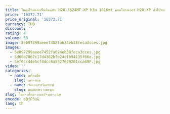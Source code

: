 ```yaml
---
title: โมดูลใหม่และเป็นต้นฉบับ H2U-3624MT-XP h3u 1616mt คอนโทรลเลอร์ H2U-XP ตั้งโปรแกรมได้ h3u ซัพพลายเออร์
price: '16372.71'
price_original: '16372.71'
currency: THB
discount: ''
rating: 4
volume: 53
image: Se097299aeee7452fa624eb38feca3cces.jpg
images:
  - Se097299aeee7452fa624eb38feca3cces.jpg
  - Sd60b7067c17d4362bfb24cfb94135f66o.jpg
  - Sef6cc44e5cf44cc6a5327629201cca49F.jpg
video: ''
categories:
  - name: เครื่องมือ
    slug: เคร-องม
  - name: วัดและการวิเคราะห์
    slug: ดและการว-เคราะห
slug: โมด-ลใหม-และเป-นต-นฉบ
encode: oBjP3uG
lang: th
---
```

  